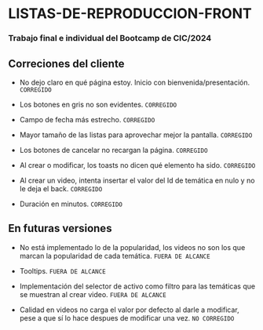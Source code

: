 
# LISTAS-DE-REPRODUCCION-FRONT

### Trabajo final e individual del Bootcamp de CIC/2024

## Correciones del cliente

- No dejo claro en qué página estoy. Inicio con bienvenida/presentación. ```CORREGIDO```

- Los botones en gris no son evidentes. ```CORREGIDO```

- Campo de fecha más estrecho.  ```CORREGIDO```

- Mayor tamaño de las listas para aprovechar mejor la pantalla. ```CORREGIDO```

- Los botones de cancelar no recargan la página.  ```CORREGIDO```

- Al crear o modificar, los toasts no dicen qué elemento ha sido. ```CORREGIDO```

- Al crear un video, intenta insertar el valor del Id de temática en nulo y no le deja el back. ```CORREGIDO```

- Duración en minutos. ```CORREGIDO```


## En futuras versiones

- No está implementado lo de la popularidad, los videos no son los que marcan la popularidad de cada temática. ```FUERA DE ALCANCE```

- Tooltips. ```FUERA DE ALCANCE```

- Implementación del selector de activo como filtro para las temáticas que se muestran al crear video. ```FUERA DE ALCANCE```

- Calidad en videos no carga el valor por defecto al darle a modificar, pese a que sí lo hace despues de modificar una vez. ```NO CORREGIDO```
